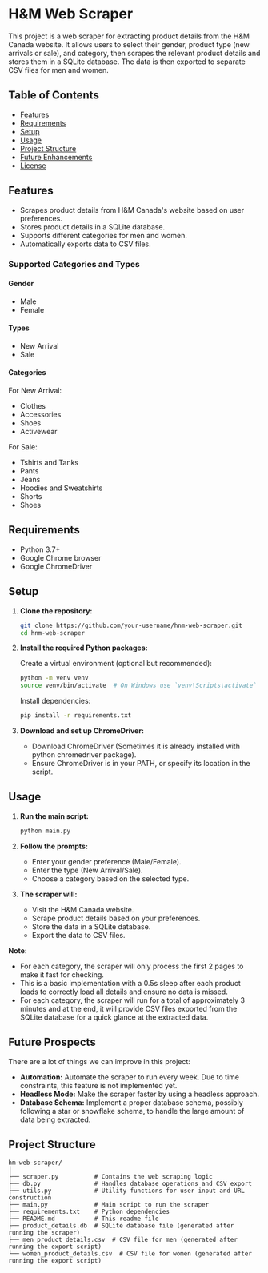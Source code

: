 # H&M Web Scraper

This project is a web scraper for extracting product details from the H&M Canada website. It allows users to select their gender, product type (new arrivals or sale), and category, then scrapes the relevant product details and stores them in a SQLite database. The data is then exported to separate CSV files for men and women.

## Table of Contents

- [Features](#features)
- [Requirements](#requirements)
- [Setup](#setup)
- [Usage](#usage)
- [Project Structure](#project-structure)
- [Future Enhancements](#future-enhancements)
- [License](#license)

## Features

- Scrapes product details from H&M Canada's website based on user preferences.
- Stores product details in a SQLite database.
- Supports different categories for men and women.
- Automatically exports data to CSV files.

### Supported Categories and Types

#### Gender
- Male
- Female

#### Types
- New Arrival
- Sale

#### Categories

For New Arrival:
- Clothes
- Accessories
- Shoes
- Activewear

For Sale:
- Tshirts and Tanks
- Pants
- Jeans
- Hoodies and Sweatshirts
- Shorts
- Shoes

## Requirements

- Python 3.7+
- Google Chrome browser
- Google ChromeDriver

## Setup

1. **Clone the repository:**

    ```bash
    git clone https://github.com/your-username/hnm-web-scraper.git
    cd hnm-web-scraper
    ```

2. **Install the required Python packages:**

    Create a virtual environment (optional but recommended):

    ```bash
    python -m venv venv
    source venv/bin/activate  # On Windows use `venv\Scripts\activate`
    ```

    Install dependencies:

    ```bash
    pip install -r requirements.txt
    ```

3. **Download and set up ChromeDriver:**

    - Download ChromeDriver (Sometimes it is already installed with python chromedriver package).
    - Ensure ChromeDriver is in your PATH, or specify its location in the script.

## Usage

1. **Run the main script:**

    ```bash
    python main.py
    ```

2. **Follow the prompts:**

    - Enter your gender preference (Male/Female).
    - Enter the type (New Arrival/Sale).
    - Choose a category based on the selected type.

3. **The scraper will:**

    - Visit the H&M Canada website.
    - Scrape product details based on your preferences.
    - Store the data in a SQLite database.
    - Export the data to CSV files.

**Note:**
- For each category, the scraper will only process the first 2 pages to make it fast for checking.
- This is a basic implementation with a 0.5s sleep after each product loads to correctly load all details and ensure no data is missed.
- For each category, the scraper will run for a total of approximately 3 minutes and at the end, it will provide CSV files exported from the SQLite database for a quick glance at the extracted data.

## Future Prospects
There are a lot of things we can improve in this project:
- **Automation:** Automate the scraper to run every week. Due to time constraints, this feature is not implemented yet.
- **Headless Mode:** Make the scraper faster by using a headless approach.
- **Database Schema:** Implement a proper database schema, possibly following a star or snowflake schema, to handle the large amount of data being extracted.


## Project Structure

```plaintext
hm-web-scraper/
│
├── scraper.py          # Contains the web scraping logic
├── db.py               # Handles database operations and CSV export
├── utils.py            # Utility functions for user input and URL construction
├── main.py             # Main script to run the scraper
├── requirements.txt    # Python dependencies
├── README.md           # This readme file
├── product_details.db  # SQLite database file (generated after running the scraper)
├── men_product_details.csv  # CSV file for men (generated after running the export script)
└── women_product_details.csv  # CSV file for women (generated after running the export script)



